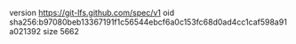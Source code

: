 version https://git-lfs.github.com/spec/v1
oid sha256:b97080beb13367191f1c56544ebcf6a0c153fc68d0ad4cc1caf598a91a021392
size 5662
